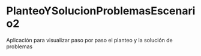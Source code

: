 # PlanteoYSolucionProblemasEscenario2
Aplicación para visualizar paso por paso el planteo y la solución de problemas
